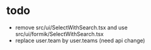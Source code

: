 # todo

 * remove src/ui/SelectWithSearch.tsx and use src/ui/formik/SelectWithSearch.tsx
 * replace user.team by user.teams (need api change) 